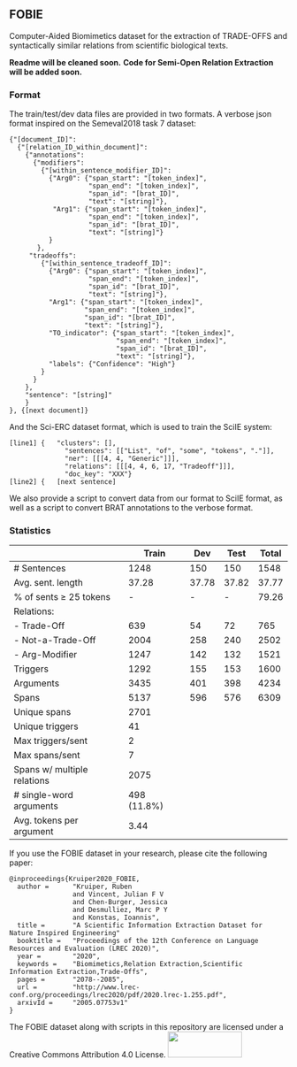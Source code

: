 FOBIE
--
Computer-Aided Biomimetics dataset for the extraction of TRADE-OFFS and syntactically similar relations from scientific biological texts.

**Readme will be cleaned soon.**
**Code for Semi-Open Relation Extraction will be added soon.**

### Format
The train/test/dev data files are provided in two formats. A verbose json format inspired on the Semeval2018 task 7 dataset:
```
{"[document_ID]": 
  {"[relation_ID_within_document]": 
    {"annotations": 
      {"modifiers": 
        {"[within_sentence_modifier_ID]": 
          {"Arg0": {"span_start": "[token_index]", 
                    "span_end": "[token_index]", 
                    "span_id": "[brat_ID]",  
                    "text": "[string]"}, 
           "Arg1": {"span_start": "[token_index]", 
                    "span_end": "[token_index]", 
                    "span_id": "[brat_ID]", 
                    "text": "[string]"}
          }
       }, 
     "tradeoffs": 
        {"[within_sentence_tradeoff_ID]": 
          {"Arg0": {"span_start": "[token_index]", 
                    "span_end": "[token_index]", 
                    "span_id": "[brat_ID]",  
                    "text": "[string]"}, 
          "Arg1": {"span_start": "[token_index]", 
                   "span_end": "[token_index]", 
                   "span_id": "[brat_ID]",  
                   "text": "[string]"},           
          "TO_indicator": {"span_start": "[token_index]", 
                           "span_end": "[token_index]", 
                           "span_id": "[brat_ID]",  
                           "text": "[string]"}, 
          "labels": {"Confidence": "High"}
        }
      }
    }, 
    "sentence": "[string]"
    }
}, {[next document]}
```

And the Sci-ERC dataset format, which is used to train the SciIE system:
```
[line1] {   "clusters": [],
              "sentences": [["List", "of", "some", "tokens", "."]],
              "ner": [[[4, 4, "Generic"]]],
              "relations": [[[4, 4, 6, 17, "Tradeoff"]]],
              "doc_key": "XXX"}
[line2] {   [next sentence]
```

We also provide a script to convert data from our format to SciIE format, as well as a script to convert BRAT annotations to the verbose format.

### Statistics
|                             | Train       | Dev   | Test  | Total |
|-----------------------------|-------------|-------|-------|-------|
| # Sentences                 | 1248        | 150   | 150   | 1548  |
| Avg. sent. length           | 37.28       | 37.78 | 37.82 | 37.77 |
| % of sents ≥ 25 tokens      | -           | -     | -     | 79.26 |
| Relations:                  |             |       |       |       |
| - Trade-Off                 | 639         | 54    | 72    | 765   |
| - Not-a-Trade-Off           | 2004        | 258   | 240   | 2502  |
| - Arg-Modifier              | 1247        | 142   | 132   | 1521  |
| Triggers                    | 1292        | 155   | 153   | 1600  |
| Arguments                   | 3435        | 401   | 398   | 4234  |
| Spans                       | 5137        | 596   | 576   | 6309  |
| Unique spans                | 2701        
| Unique triggers             | 41          
| Max triggers/sent           | 2           
| Max spans/sent              | 7           
| Spans w/ multiple relations | 2075        
| # single-word arguments     | 498 (11.8%) 
| Avg. tokens per argument    | 3.44        


If you use the FOBIE dataset in your research, please cite the following paper:
```
@inproceedings{Kruiper2020_FOBIE,
  author =      "Kruiper, Ruben 
                and Vincent, Julian F V 
                and Chen-Burger, Jessica 
                and Desmulliez, Marc P Y 
                and Konstas, Ioannis",
  title =       "A Scientific Information Extraction Dataset for Nature Inspired Engineering"
  booktitle =   "Proceedings of the 12th Conference on Language Resources and Evaluation (LREC 2020)",
  year =        "2020",
  keywords =    "Biomimetics,Relation Extraction,Scientific Information Extraction,Trade-Offs",
  pages =       "2078--2085",
  url =         "http://www.lrec-conf.org/proceedings/lrec2020/pdf/2020.lrec-1.255.pdf",
  arxivId =     "2005.07753v1"
}
```



The FOBIE dataset along with scripts in this repository are licensed under a Creative Commons Attribution 4.0 License.
<img src="https://mirrors.creativecommons.org/presskit/buttons/88x31/png/by-sa.png" width="134" height="47">


